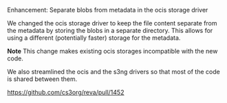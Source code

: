 Enhancement: Separate blobs from metadata in the ocis storage driver

We changed the ocis storage driver to keep the file content separate from the
metadata by storing the blobs in a separate directory. This allows for using
a different (potentially faster) storage for the metadata.

**Note** This change makes existing ocis storages incompatible with the new code.

We also streamlined the ocis and the s3ng drivers so that most of the code is
shared between them.

https://github.com/cs3org/reva/pull/1452
